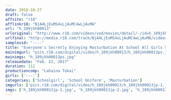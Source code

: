 ```yaml
---
date: 2018-10-27
draft: false
affsite: "r18"
afflinkr18: "NjA4LjEuMS4xLjAuMC4wLjAuMA"
url: "h_189jkh00013"
urloriginal: "http://www.r18.com/videos/vod/movies/detail/-/id=h_189jkh00013"
urlfinal: "http://media.r18.com/track/NjA4LjEuMS4xLjAuMC4wLjAuMA/videos/vod/movies/detail/-/id=h_189jkh00013"
samplevid: "----"
title: "Everyone's Secretly Enjoying Masturbation At School All Girls School Edition"
mainimgurl: "pics.r18.com/digital/video/h_189jkh00013/h_189jkh00013ps.jpg"
mainimgs: "h_189jkh00013ps.jpg"
releasedate: "Feb. 22, 2017"
duration: 112
productioncomp: "Lahaina Tokai"
girls: ['----']
categories: ['Schoolgirl', 'School Uniform', 'Masturbation']
imgurls: ['pics.r18.com/digital/video/h_189jkh00013/h_189jkh00013jp-1.jpg', 'pics.r18.com/digital/video/h_189jkh00013/h_189jkh00013jp-2.jpg', 'pics.r18.com/digital/video/h_189jkh00013/h_189jkh00013jp-3.jpg', 'pics.r18.com/digital/video/h_189jkh00013/h_189jkh00013jp-4.jpg', 'pics.r18.com/digital/video/h_189jkh00013/h_189jkh00013jp-5.jpg', 'pics.r18.com/digital/video/h_189jkh00013/h_189jkh00013jp-6.jpg', 'pics.r18.com/digital/video/h_189jkh00013/h_189jkh00013jp-7.jpg', 'pics.r18.com/digital/video/h_189jkh00013/h_189jkh00013jp-8.jpg', 'pics.r18.com/digital/video/h_189jkh00013/h_189jkh00013jp-9.jpg', 'pics.r18.com/digital/video/h_189jkh00013/h_189jkh00013jp-10.jpg', 'pics.r18.com/digital/video/h_189jkh00013/h_189jkh00013jp-11.jpg', 'pics.r18.com/digital/video/h_189jkh00013/h_189jkh00013jp-12.jpg', 'pics.r18.com/digital/video/h_189jkh00013/h_189jkh00013jp-13.jpg', 'pics.r18.com/digital/video/h_189jkh00013/h_189jkh00013jp-14.jpg', 'pics.r18.com/digital/video/h_189jkh00013/h_189jkh00013jp-15.jpg', 'pics.r18.com/digital/video/h_189jkh00013/h_189jkh00013jp-16.jpg', 'pics.r18.com/digital/video/h_189jkh00013/h_189jkh00013jp-17.jpg', 'pics.r18.com/digital/video/h_189jkh00013/h_189jkh00013jp-18.jpg', 'pics.r18.com/digital/video/h_189jkh00013/h_189jkh00013jp-19.jpg', 'pics.r18.com/digital/video/h_189jkh00013/h_189jkh00013jp-20.jpg']
imgs: ['h_189jkh00013jp-1.jpg', 'h_189jkh00013jp-2.jpg', 'h_189jkh00013jp-3.jpg', 'h_189jkh00013jp-4.jpg', 'h_189jkh00013jp-5.jpg', 'h_189jkh00013jp-6.jpg', 'h_189jkh00013jp-7.jpg', 'h_189jkh00013jp-8.jpg', 'h_189jkh00013jp-9.jpg', 'h_189jkh00013jp-10.jpg', 'h_189jkh00013jp-11.jpg', 'h_189jkh00013jp-12.jpg', 'h_189jkh00013jp-13.jpg', 'h_189jkh00013jp-14.jpg', 'h_189jkh00013jp-15.jpg', 'h_189jkh00013jp-16.jpg', 'h_189jkh00013jp-17.jpg', 'h_189jkh00013jp-18.jpg', 'h_189jkh00013jp-19.jpg', 'h_189jkh00013jp-20.jpg']
---
```

